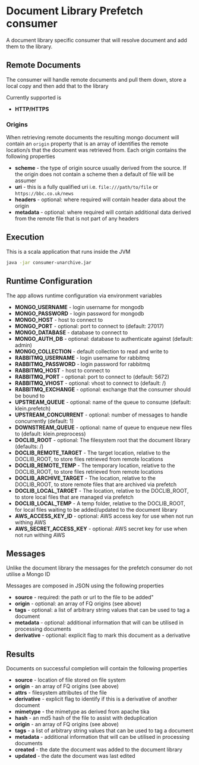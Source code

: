 # Document Library Prefetch consumer

A document library specific consumer that will resolve document and add them to the library. 

## Remote Documents
The consumer will handle remote documents and pull them down, store a local copy and then add that to the library

Currently supported is 
* **HTTP/HTTPS**

### Origins
When retrieving remote documents the resulting mongo document will contain an `origin`  property that is an array of 
identifies the remote location/s that the document was retrieved from. Each origin contains the following properties

* **scheme** - the type of origin source usually derived from the source. If the origin does not contain a scheme then a default of file will be assumer 
* **uri** - this is a fully qualified uri i.e. `file:///path/to/file` or `https://bbc.co.uk/news`
* **headers** - optional: where required will contain header data about the origin
* **metadata** - optional: where required will contain additional data derived from the remote file that is not part of any headers

## Execution

This is a scala application that runs inside the JVM

```bash
java -jar consumer-unarchive.jar
```

## Runtime Configuration

The app allows runtime configuration via environment variables

* **MONGO_USERNAME** - login username for mongodb
* **MONGO_PASSWORD** - login password for mongodb
* **MONGO_HOST** - host to connect to
* **MONGO_PORT** - optional: port to connect to (default: 27017) 
* **MONGO_DATABASE** - database to connect to
* **MONGO_AUTH_DB** - optional: database to authenticate against (default: admin)
* **MONGO_COLLECTION** - default collection to read and write to
* **RABBITMQ_USERNAME** - login username for rabbitmq
* **RABBITMQ_PASSWORD** - login password for rabbitmq
* **RABBITMQ_HOST** - host to connect to
* **RABBITMQ_PORT** - optional: port to connect to (default: 5672)
* **RABBITMQ_VHOST** - optional: vhost to connect to (default: /)
* **RABBITMQ_EXCHANGE** - optional: exchange that the consumer should be bound to
* **UPSTREAM_QUEUE** - optional: name of the queue to consume (default: klein.prefetch)
* **UPSTREAM_CONCURRENT** - optional: number of messages to handle concurrently (default: 1)
* **DOWNSTREAM_QUEUE** - optional: name of queue to enqueue new files to (default: klein.preprocess)
* **DOCLIB_ROOT** - optional: The filesystem root that the document library (defaults: /)
* **DOCLIB_REMOTE_TARGET** - The target location, relative to the DOCLIB_ROOT, to store files retrieved from remote locations
* **DOCLIB_REMOTE_TEMP** - The temporary location, relative to the DOCLIB_ROOT, to store files retrieved from remote locations
* **DOCLIB_ARCHIVE_TARGET** - The location, relative to the DOCLIB_ROOT, to store remote files that are archived via prefetch
* **DOCLIB_LOCAL_TARGET** - The location, relative to the DOCLIB_ROOT, to store local files that are managed via prefetch
* **DOCLIB_LOCAL_TEMP** - A temp folder, relative to the DOCLIB_ROOT, for local files waiting to be added/updated to the document library
* **AWS_ACCESS_KEY_ID** - optional: AWS access key for use when not run withing AWS 
* **AWS_SECRET_ACCESS_KEY** - optional: AWS secret key for use when not run withing AWS

## Messages

Unlike the document library the messages for the prefetch consumer do not utilise a Mongo ID

Messages are composed in JSON using the following properties

* **source** - required: the path or url to the file to be added"
* **origin** - optional: an array of FQ origins (see above)
* **tags** - optional: a list of arbitrary string values that can be used to tag a document
* **metadata** - optional: additional information that will can be utilised in processing documents
* **derivative** - optional: explicit flag to mark this document as a derivative


## Results

Documents on successful completion will contain the following properties

* **source** - location of file stored on file system
* **origin** - an array of FQ origins (see above)
* **attrs** - filesystem attributes of the file
* **derivative** - explicit flag to identify if this is a derivative of another document
* **mimetype** - the mimetype as derived from apache tika
* **hash** - an md5 hash of the file to assist with deduplication
* **origin** - an array of FQ origins (see above)
* **tags** - a list of arbitrary string values that can be used to tag a document
* **metadata** - additional information that will can be utilised in processing documents
* **created** - the date the document was added to the document library
* **updated** - the date the document was last edited 